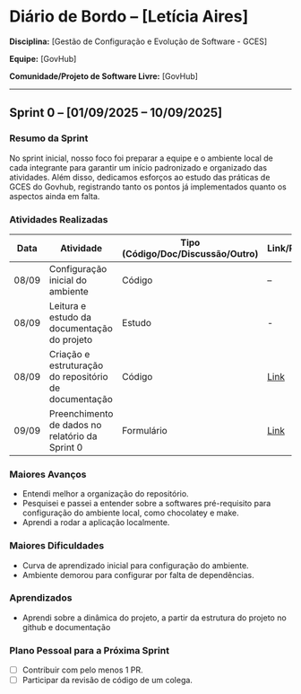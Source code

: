 # Diário de Bordo – \[Letícia Aires]

**Disciplina:** \[Gestão de Configuração e Evolução de Software - GCES]

**Equipe:** \[GovHub]

**Comunidade/Projeto de Software Livre:** \[GovHub]

---

## Sprint 0 – \[01/09/2025 – 10/09/2025]

### Resumo da Sprint

No sprint inicial, nosso foco foi preparar a equipe e o ambiente local de cada integrante para garantir um início padronizado e organizado das atividades. Além disso, dedicamos esforços ao estudo das práticas de GCES do Govhub, registrando tanto os pontos já implementados quanto os aspectos ainda em falta.

### Atividades Realizadas

| Data  | Atividade                                   | Tipo (Código/Doc/Discussão/Outro) | Link/Referência | Status    |
| ----- | ------------------------------------------- | --------------------------------- | --------------- | --------- |
| 08/09 | Configuração inicial do ambiente            | Código                            | –               | Concluído |
| 08/09 | Leitura e estudo da documentação do projeto | Estudo                            | -    | Concluído |
| 08/09 | Criação e estruturação do repositório de documentação      | Código                         |  [Link](https://github.com/GCES-GovHub-2025-2/GovHub-relatorios/tree/main)  | Concluído |
| 09/09 | Preenchimento de dados no relatório da Sprint 0      | Formulário                         | [Link](https://github.com/GCES-GovHub-2025-2/GovHub-relatorios/blob/main/docs/relatorios/Sprint-0.md)   | Concluído |

### Maiores Avanços

* Entendi melhor a organização do repositório.
* Pesquisei e passei a entender sobre a softwares pré-requisito para configuração do ambiente local, como chocolatey e make.
* Aprendi a rodar a aplicação localmente.

### Maiores Dificuldades

* Curva de aprendizado inicial para configuração do ambiente.
* Ambiente demorou para configurar por falta de dependências.

### Aprendizados

* Aprendi sobre a dinâmica do projeto, a partir da estrutura do projeto no github e documentação

### Plano Pessoal para a Próxima Sprint

* [ ] Contribuir com pelo menos 1 PR.
* [ ] Participar da revisão de código de um colega.
